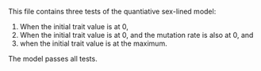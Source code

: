 This file contains three tests of the quantiative sex-lined model: 
1. When the initial trait value is at 0, 
2. When the initial trait value is at 0, and the mutation rate is also at 0, and
3. when the initial trait value is at the maximum. 

The model passes all tests.
